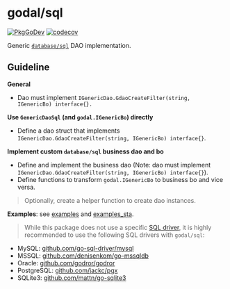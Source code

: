 # godal/sql

[![PkgGoDev](https://pkg.go.dev/badge/github.com/btnguyen2k/godal/sql)](https://pkg.go.dev/github.com/btnguyen2k/godal/sql)
[![codecov](https://codecov.io/gh/btnguyen2k/godal/branch/sql/graph/badge.svg?token=0L23UTJHOZ)](https://app.codecov.io/gh/btnguyen2k/godal/branch/sql)

Generic [`database/sql`](https://golang.org/pkg/database/sql/) DAO implementation.

## Guideline

**General**

- Dao must implement `IGenericDao.GdaoCreateFilter(string, IGenericBo) interface{}.`

**Use `GenericDaoSql` (and `godal.IGenericBo`) directly**

- Define a dao struct that implements `IGenericDao.GdaoCreateFilter(string, IGenericBo) interface{}`.

**Implement custom `database/sql` business dao and bo**

- Define and implement the business dao (Note: dao must implement `IGenericDao.GdaoCreateFilter(string, IGenericBo) interface{}`).
- Define functions to transform `godal.IGenericBo` to business bo and vice versa.

> Optionally, create a helper function to create dao instances.

**Examples**: see [examples](../examples/) and [examples_sta](../examples_sta/).

> While this package does not use a specific [SQL driver](https://github.com/golang/go/wiki/SQLDrivers), it is highly recommended to use the following SQL drivers with `godal/sql`:
  - MySQL: [github.com/go-sql-driver/mysql](https://github.com/go-sql-driver/mysql)
  - MSSQL: [github.com/denisenkom/go-mssqldb](https://github.com/denisenkom/go-mssqldb)
  - Oracle: [github.com/godror/godror](https://github.com/godror/godror)
  - PostgreSQL: [github.com/jackc/pgx](https://github.com/jackc/pgx)
  - SQLite3: [github.com/mattn/go-sqlite3](https://github.com/mattn/go-sqlite3)
